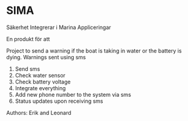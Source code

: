 # SIMA
Säkerhet Integrerar i Marina Appliceringar

En produkt för att 


  Project to send a warning if the boat is taking in water or the battery is dying.
  Warnings sent using sms
  1. Send sms
  2. Check water sensor
  3. Check battery voltage
  4. Integrate everything
  5. Add new phone number to the system via sms
  6. Status updates upon receiving sms

  Authors: Erik and Leonard

